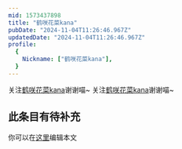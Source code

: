 ```yaml
---
mid: 1573437898
title: "鹤咲花菜kana"
pubDate: "2024-11-04T11:26:46.967Z"
updatedDate: "2024-11-04T11:26:46.967Z"
profile:
  {
    Nickname: ["鹤咲花菜kana"],
  }
---
```


关注[鹤咲花菜kana](https://space.bilibili.com/1573437898)谢谢喵~ 关注[鹤咲花菜kana](https://space.bilibili.com/1573437898)谢谢喵~

## 此条目有待补充
你可以在[这里](https://github.com/Yuhanawa/VTuber.ICU/edit/master/src/content/v/鹤咲花菜kana/index.md)编辑本文
